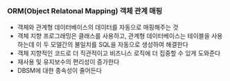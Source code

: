 ### ORM(Object Relatonal Mapping) 객체 관계 매핑

- 객체와 관계형 데이터베이스의 데이터를 자동으로 매핑해주는 것
- 객체 지향 프로그래밍은 클래스를 사용하고, 관계형 데이터베이스는 테이블을 사용하는데 이 두 모델간의 불일치를 SQL을 자동으로 생성하여 해결한다
- 객체 지향적인 코드로 더 직관적이고 비즈니스 로직에 더 집중할 수 있게 도와준다
- 재사용 및 유지보수의 편리성이 증가한다
- DBSM에 대한 종속성이 줄어든다

